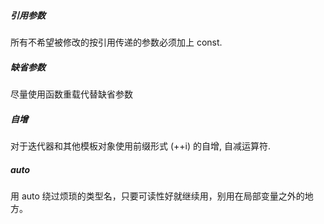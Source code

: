 ##### 引用参数

所有不希望被修改的按引用传递的参数必须加上 const.

##### 缺省参数

尽量使用函数重载代替缺省参数

##### 自增

对于迭代器和其他模板对象使用前缀形式 (++i) 的自增, 自减运算符.

##### auto

用 auto 绕过烦琐的类型名，只要可读性好就继续用，别用在局部变量之外的地方。